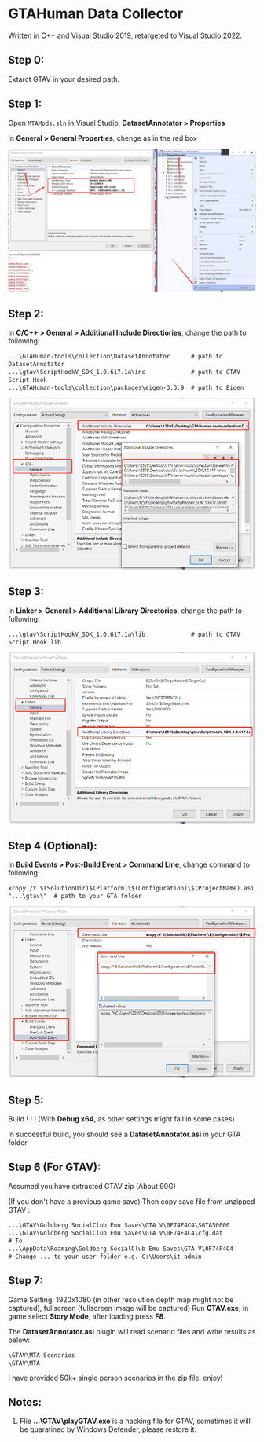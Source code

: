 # GTAHuman Data Collector

Written in C++ and Visual Studio 2019, retargeted to Visual Studio 2022.

## Step 0:
Extarct GTAV in your desired path.

## Step 1:
Open `MTAMods.sln` in Visual Studio, **DatasetAnnotator > Properties**

In **General > General Properties**, chenge as in the red box

![Properties1](/collection/instructions/insturct1.png)

## Step 2:
In **C/C++ > General > Additional Include Directiories**, change the path to following:
```
...\GTAHuman-tools\collection\DatasetAnnotator      # path to DatasetAnnotator
...\gtav\ScriptHookV_SDK_1.0.617.1a\inc             # path to GTAV Script Hook
...\GTAHuman-tools\collection\packages\eigen-3.3.9  # path to Eigen
```
![Properties2](/collection/instructions/insturct2.png)

## Step 3:
In **Linker > General > Additional Library Directories**, change the path to following:
```
...\gtav\ScriptHookV_SDK_1.0.617.1a\lib             # path to GTAV Script Hook lib
```
![Properties3](/collection/instructions/insturct3.png)

## Step 4 (Optional):
In **Build Events > Post-Build Event > Command Line**, change command to following:
```
xcopy /Y $(SolutionDir)$(Platform)\$(Configuration)\$(ProjectName).asi "...\gtav\"  # path to your GTA folder
```
![Properties4](/collection/instructions/insturct4.png)

## Step 5:
Build ! ! ! (With **Debug x64**, as other settings might fail in some cases)

In successful build, you should see a **DatasetAnnotator.asi** in your GTA folder

## Step 6 (For GTAV):
Assumed you have extracted GTAV zip (About 90G)

(If you don't have a previous game save)
Then copy save file from unzipped GTAV : 
```
...\GTAV\Goldberg SocialClub Emu Saves\GTA V\0F74F4C4\SGTA50000
...\GTAV\Goldberg SocialClub Emu Saves\GTA V\0F74F4C4\cfg.dat
# To
...\AppData\Roaming\Goldberg SocialClub Emu Saves\GTA V\0F74F4C4 
# Change ... to your user folder e.g. C:\Users\it_admin
```

## Step 7:
Game Setting: 1920x1080 (in other resolution depth map might not be captured), fullscreen (fullscreen image will be captured)
Run **GTAV.exe**, in game select **Story Mode**, after loading press **F8**.

The **DatasetAnnotator.asi** plugin will read scenario files and write results as below:
```
\GTAV\MTA-Scenarios
\GTAV\MTA
```
I have provided 50k+ single person scenarios in the zip file, enjoy!


## Notes:
1. Flie **...\GTAV\playGTAV.exe** is a hacking file for GTAV, sometimes it will be quaratined by Windows Defender, please restore it.
